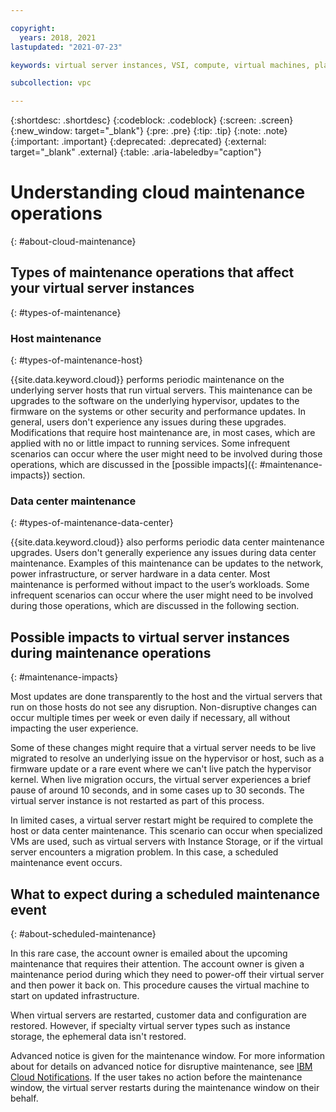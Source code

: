 ```yaml
---

copyright:
  years: 2018, 2021
lastupdated: "2021-07-23"

keywords: virtual server instances, VSI, compute, virtual machines, planning, best practices, instances, virtual servers, virtual server instance, Virtual servers for VPC, gen 2, generation 2, infrastructure, infrastructure as a service, IaaS

subcollection: vpc

---
```


{:shortdesc: .shortdesc}
{:codeblock: .codeblock}
{:screen: .screen}
{:new_window: target="_blank"}
{:pre: .pre}
{:tip: .tip}
{:note: .note}
{:important: .important}
{:deprecated: .deprecated}
{:external: target="_blank" .external}
{:table: .aria-labeledby="caption"}


# Understanding cloud maintenance operations
{: #about-cloud-maintenance}

## Types of maintenance operations that affect your virtual server instances
{: #types-of-maintenance}

### Host maintenance
{: #types-of-maintenance-host}

{{site.data.keyword.cloud}} performs periodic maintenance on the underlying server hosts that run virtual servers. This maintenance can be upgrades to the software on the underlying hypervisor, updates to the firmware on the systems or other security and performance updates. In general, users don't experience any issues during these upgrades. Modifications that require host maintenance are, in most cases, which are applied with no or little impact to running services. Some infrequent scenarios can occur where the user might need to be involved during those operations, which are discussed in the [possible impacts]({: #maintenance-impacts}) section.

### Data center maintenance
{: #types-of-maintenance-data-center}

{{site.data.keyword.cloud}} also performs periodic data center maintenance upgrades. Users don't generally experience any issues during data center maintenance. Examples of this maintenance can be updates to the network, power infrastructure, or server hardware in a data center. Most maintenance is performed without impact to the user’s workloads. Some infrequent scenarios can occur where the user might need to be involved during those operations, which are discussed in the following section.

## Possible impacts to virtual server instances during maintenance operations
{: #maintenance-impacts}

Most updates are done transparently to the host and the virtual servers that run on those hosts do not see any disruption. Non-disruptive changes can occur multiple times per week or even daily if necessary, all without impacting the user experience.

Some of these changes might require that a virtual server needs to be live migrated to resolve an underlying issue on the hypervisor or host, such as a firmware update or a rare event where we can't live patch the hypervisor kernel. When live migration occurs, the virtual server experiences a brief pause of around 10 seconds, and in some cases up to 30 seconds. The virtual server instance is not restarted as part of this process.

In limited cases, a virtual server restart might be required to complete the host or data center maintenance. This scenario can occur when specialized VMs are used, such as virtual servers with Instance Storage, or if the virtual server encounters a migration problem. In this case, a scheduled maintenance event occurs.

## What to expect during a scheduled maintenance event
{: #about-scheduled-maintenance}

In this rare case, the account owner is emailed about the upcoming maintenance that requires their attention. The account owner is given a maintenance period during which they need to power-off their virtual server and then power it back on. This procedure causes the virtual machine to start on updated infrastructure.  

When virtual servers are restarted, customer data and configuration are restored. However, if specialty virtual server types such as instance storage, the ephemeral data isn't restored. 

Advanced notice is given for the maintenance window. For more information about for details on advanced notice for disruptive maintenance, see [IBM Cloud Notifications](/docs/get-support?topic=get-support-viewing-notifications). If the user takes no action before the maintenance window, the virtual server restarts during the maintenance window on their behalf.
